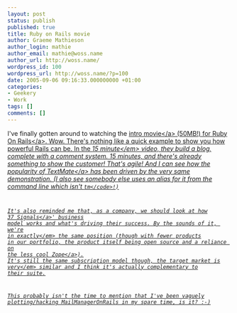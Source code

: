 ```yaml
---
layout: post
status: publish
published: true
title: Ruby on Rails movie
author: Graeme Mathieson
author_login: mathie
author_email: mathie@woss.name
author_url: http://woss.name/
wordpress_id: 100
wordpress_url: http://woss.name/?p=100
date: 2005-09-06 09:16:33.000000000 +01:00
categories:
- Geekery
- Work
tags: []
comments: []
---
```

I've finally gotten around to watching the <a href="http:&#47;&#47;www.rubyonrails.com&#47;media&#47;video&#47;rails_take2_with_sound.mov">intro movie<&#47;a> (50MB!) for <a href="http:&#47;&#47;www.rubyonrails.com&#47;">Ruby On Rails<&#47;a>.  Wow.  There's nothing like a quick example to show you how powerful Rails can be.  In the <em>15 minute<&#47;em> video, they build a blog, complete with a comment system.  15 minutes, and there's already something to show the customer!  That's agile!  And I can see how the popularity of <a href="http:&#47;&#47;macromates.com&#47;">TextMate<&#47;a> has been driven by the very same demonstration.  (I also see somebody else uses an alias for it from the command line which isn't <code>tm<&#47;code>!)

It's also reminded me that, as a company, we should look at how <a href="http:&#47;&#47;37signals.com">37 Signals<&#47;a>' business model works and what's driving their success.  By the sounds of it, we're in <em>exactly<&#47;em> the same position (though with fewer products in our portfolio, the product itself being open source and a reliance on the less cool <a href="http:&#47;&#47;zope.org&#47;">Zope<&#47;a>).  It's still the same subscription model though, the target market is <em>very<&#47;em> similar and I think it's actually complementary to their suite.

This probably isn't the time to mention that I've been vaguely plotting&#47;hacking MailManagerOnRails in my spare time, is it? :-)
